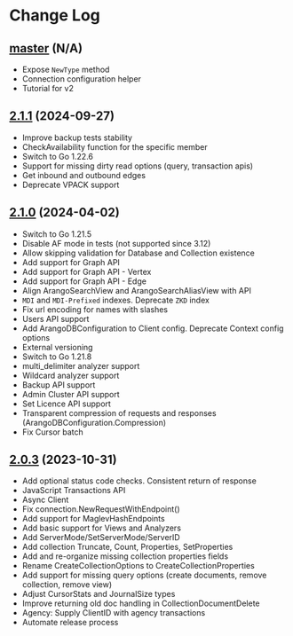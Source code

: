 # Change Log

## [master](https://github.com/arangodb/go-driver/tree/master) (N/A)
- Expose `NewType` method
- Connection configuration helper
- Tutorial for v2

## [2.1.1](https://github.com/arangodb/go-driver/tree/v2.1.1) (2024-09-27)
- Improve backup tests stability
- CheckAvailability function for the specific member
- Switch to Go 1.22.6
- Support for missing dirty read options (query, transaction apis)
- Get inbound and outbound edges
- Deprecate VPACK support

## [2.1.0](https://github.com/arangodb/go-driver/tree/v2.1.0) (2024-04-02)
- Switch to Go 1.21.5
- Disable AF mode in tests (not supported since 3.12)
- Allow skipping validation for Database and Collection existence
- Add support for Graph API
- Add support for Graph API - Vertex
- Add support for Graph API - Edge
- Align ArangoSearchView and ArangoSearchAliasView with API
- `MDI` and `MDI-Prefixed` indexes. Deprecate `ZKD` index
- Fix url encoding for names with slashes
- Users API support
- Add ArangoDBConfiguration to Client config. Deprecate Context config options
- External versioning
- Switch to Go 1.21.8
- multi_delimiter analyzer support
- Wildcard analyzer support
- Backup API support
- Admin Cluster API support
- Set Licence API support
- Transparent compression of requests and responses (ArangoDBConfiguration.Compression)
- Fix Cursor batch


## [2.0.3](https://github.com/arangodb/go-driver/tree/v2.0.3) (2023-10-31)
- Add optional status code checks. Consistent return of response
- JavaScript Transactions API
- Async Client
- Fix connection.NewRequestWithEndpoint()
- Add support for MaglevHashEndpoints
- Add basic support for Views and Analyzers
- Add ServerMode/SetServerMode/ServerID
- Add collection Truncate, Count, Properties, SetProperties
- Add and re-organize missing collection properties fields
- Rename CreateCollectionOptions to CreateCollectionProperties
- Add support for missing query options (create documents, remove collection, remove view)
- Adjust CursorStats and JournalSize types
- Improve returning old doc handling in CollectionDocumentDelete
- Agency: Supply ClientID with agency transactions
- Automate release process

